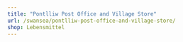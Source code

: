 ```yaml
---
title: "Pontlliw Post Office and Village Store"
url: /swansea/pontlliw-post-office-and-village-store/
shop: Lebensmittel
---
```

